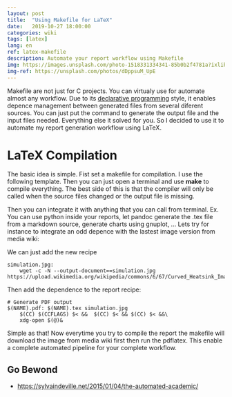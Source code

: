 ```yaml
---
layout: post
title:  "Using Makefile for LaTeX"
date:   2019-10-27 18:00:00
categories: wiki
tags: [latex]
lang: en
ref: latex-makefile
description: Automate your report workflow using Makefile
img: https://images.unsplash.com/photo-1518331334341-85b0b2f4781a?ixlib=rb-1.2.1&ixid=eyJhcHBfaWQiOjEyMDd9&auto=format&fit=crop&w=1350&q=80
img-ref: https://unsplash.com/photos/dDppsuM_UpE
---
```


Makefile are not just for C projects. You can virtualy use for automate almost any workflow. Due to its [declarative programming](https://en.wikipedia.org/wiki/Declarative_programming) style, it enables depence management between generated files from several diferent sources. You can just put the command to generate the output file and the input files needed. Everything else it solved for you. So I decided to use it to automate my report generation workflow using LaTeX. 

# LaTeX Compilation

The basic idea is simple. Fist set a makefile for compilation. I use the following template. Then you can just open a terminal and use **make** to compile everything. The best side of this is that the compiler will only be called when the source files changed or the output file is missing.

<script src="https://gist.github.com/akafael/6283346.js"></script>

Then you can integrate it with anything that you can call from terminal. Ex. You can use python inside your reports, let pandoc generate the .tex file from a markdown source, generate charts using gnuplot, ...  Lets try for instance to integrate an odd depence with the lastest image version from media wiki:


We can just add the new recipe
```
simulation.jpg:
	wget -c -N --output-document==simulation.jpg https://upload.wikimedia.org/wikipedia/commons/6/67/Curved_Heatsink_Image.jpg

```

Then add the dependence to the report recipe:

```
# Generate PDF output
$(NAME).pdf: $(NAME).tex simulation.jpg
	$(CC) $(CCFLAGS) $< &&	$(CC) $< && $(CC) $< &&\
	xdg-open $(@)&
```

Simple as that! Now everytime you try to compile the report the makefile will download the image from media wiki first then run the pdflatex. This enable a complete automated pipeline for your complete workflow.

## Go Bewond

 * https://sylvaindeville.net/2015/01/04/the-automated-academic/
